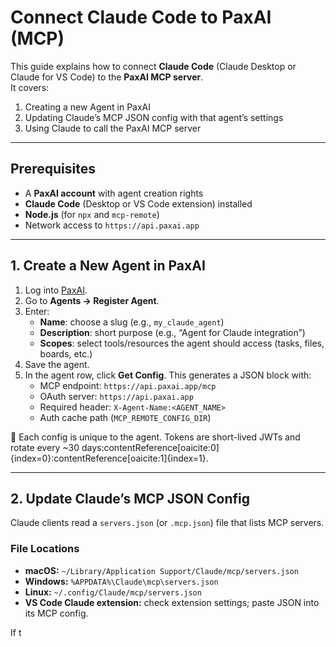 # Connect Claude Code to PaxAI (MCP)

This guide explains how to connect **Claude Code** (Claude Desktop or Claude for VS Code) to the **PaxAI MCP server**.  
It covers:

1. Creating a new Agent in PaxAI  
2. Updating Claude’s MCP JSON config with that agent’s settings  
3. Using Claude to call the PaxAI MCP server

---

## Prerequisites

- A **PaxAI account** with agent creation rights  
- **Claude Code** (Desktop or VS Code extension) installed  
- **Node.js** (for `npx` and `mcp-remote`)  
- Network access to `https://api.paxai.app`

---

## 1. Create a New Agent in PaxAI

1. Log into [PaxAI](https://paxai.app).  
2. Go to **Agents → Register Agent**.  
3. Enter:
   - **Name**: choose a slug (e.g., `my_claude_agent`)  
   - **Description**: short purpose (e.g., “Agent for Claude integration”)  
   - **Scopes**: select tools/resources the agent should access (tasks, files, boards, etc.)  
4. Save the agent.  
5. In the agent row, click **Get Config**. This generates a JSON block with:
   - MCP endpoint: `https://api.paxai.app/mcp`  
   - OAuth server: `https://api.paxai.app`  
   - Required header: `X-Agent-Name:<AGENT_NAME>`  
   - Auth cache path (`MCP_REMOTE_CONFIG_DIR`)  

📌 Each config is unique to the agent. Tokens are short-lived JWTs and rotate every ~30 days:contentReference[oaicite:0]{index=0}:contentReference[oaicite:1]{index=1}.

---

## 2. Update Claude’s MCP JSON Config

Claude clients read a `servers.json` (or `.mcp.json`) file that lists MCP servers.  

### File Locations
- **macOS:** `~/Library/Application Support/Claude/mcp/servers.json`  
- **Windows:** `%APPDATA%\Claude\mcp\servers.json`  
- **Linux:** `~/.config/Claude/mcp/servers.json`  
- **VS Code Claude extension:** check extension settings; paste JSON into its MCP config.

If t
